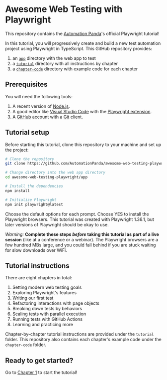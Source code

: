 # Awesome Web Testing with Playwright

This repository contains the [Automation Panda](https://automationpanda.com/)'s official Playwright tutorial!

In this tutorial, you will progressively create and build a new test automation project using Playwright in TypeScript.
This GitHub repository provides:

1. an [`app`](/app/) directory with the web app to test
2. a [`tutorial`](/tutorial/) directory with all instructions by chapter
3. a [`chapter-code`](/chapter-code/) directory with example code for each chapter


## Prerequisites

You will need the following tools:

1. A recent version of [Node.js](https://nodejs.org/).
2. A good editor like [Visual Studio Code](https://code.visualstudio.com/) with the [Playwright extension](https://playwright.dev/docs/getting-started-vscode).
3. A [GitHub](https://github.com/) account with a [Git](https://git-scm.com/) client.


## Tutorial setup

Before starting this tutorial, clone this repository to your machine and set up the project:

```sh
# Clone the repository
git clone https://github.com/AutomationPanda/awesome-web-testing-playwright.git

# Change directory into the web app directory
cd awesome-web-testing-playwright/app

# Install the dependencies
npm install

# Initialize Playwright
npm init playwright@latest
```

Choose the default options for each prompt.
Choose YES to install the Playwright browsers.
This tutorial was created with Playwright 1.36.1,
but later versions of Playwright should be okay to use.

*Warning:*
**Complete these steps *before* taking this tutorial as part of a live session** (like at a conference or a webinar).
The Playwright browsers are a few hundred MBs large,
and you could fall behind if you are stuck waiting for slow downloads over WiFi.


## Tutorial instructions

There are eight chapters in total:

1. Setting modern web testing goals
2. Exploring Playwright's features
3. Writing our first test
4. Refactoring interactions with page objects
5. Breaking down tests by behaviors
6. Scaling tests with parallel execution
7. Running tests with GitHub Actions
8. Learning and practicing more

Chapter-by-chapter tutorial instructions are provided under the `tutorial` folder.
This repository also contains each chapter's example code under the `chapter-code` folder.


## Ready to get started?

Go to [Chapter 1](tutorial/01-testing-goals.md) to start the tutorial!
